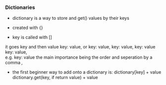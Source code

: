 ### Dictionaries

* dictionary is a way to store and get() values by their keys

* created with {}

* key is called with []


it goes key and then value       key: value,            or   key: value, key: value, key: value            
                                  key: value,        
e.g.                              key: value              the main importance being the order and seperation by a comma *,* 


* the first beginner way to add onto a dictionary is:
    dictionary[key] + value
    dictionary.get(key, if return value) + value
